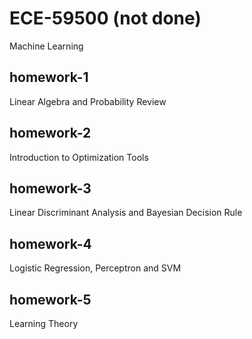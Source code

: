 # ECE-59500 (not done)
Machine Learning

## homework-1
Linear Algebra and Probability Review

## homework-2
Introduction to Optimization Tools

## homework-3
Linear Discriminant Analysis and Bayesian Decision Rule

## homework-4
Logistic Regression, Perceptron and SVM

## homework-5
Learning Theory

